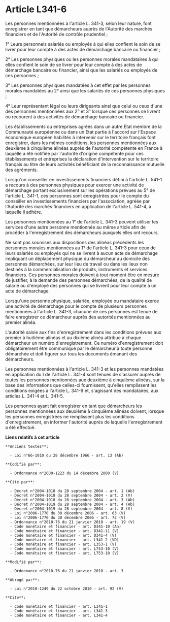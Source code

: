 # Article L341-6

Les personnes mentionnées à l'article L. 341-3, selon leur nature, font enregistrer en tant que démarcheurs auprès de
l'Autorité des marchés financiers et de l'Autorité de contrôle prudentiel ; 

1° Leurs personnels salariés ou employés à qui elles confient le soin de se livrer pour leur compte à des actes de démarchage
bancaire ou financier ; 

2° Les personnes physiques ou les personnes morales mandataires à qui elles confient le soin de se livrer pour leur compte à
des actes de démarchage bancaire ou financier, ainsi que les salariés ou employés de ces personnes ; 

3° Les personnes physiques mandatées à cet effet par les personnes morales mandatées au 2° ainsi que les salariés de ces
personnes physiques ; 

4° Leur représentant légal ou leurs dirigeants ainsi que celui ou ceux d'une des personnes mentionnées aux 2° et 3° lorsque
ces personnes se livrent ou recourent à des activités de démarchage bancaire ou financier. 

Les établissements ou entreprises agréés dans un autre Etat membre de la Communauté européenne ou dans un Etat partie à
l'accord sur l'Espace économique européen habilités à intervenir sur le territoire français font enregistrer, dans les mêmes
conditions, les personnes mentionnées aux deuxième à cinquième alinéas auprès de l'autorité compétente en France à laquelle a
été notifiée par l'autorité d'origine compétente pour ces établissements et entreprises la déclaration d'intervention sur le
territoire français au titre de leurs activités bénéficiant de la reconnaissance mutuelle des agréments. 

Lorsqu'un conseiller en investissements financiers défini à l'article L. 541-1 a recours à des personnes physiques pour
exercer une activité de démarchage portant exclusivement sur les opérations prévues au 5° de l'article L. 341-1, ces
personnes sont enregistrées pour le compte du conseiller en investissements financiers par l'association, agréée par
l'Autorité des marchés financiers en application de l'article L. 541-4, à laquelle il adhère. 

Les personnes mentionnées au 1° de l'article L. 341-3 peuvent utiliser les services d'une autre personne mentionnée au même
article afin de procéder à l'enregistrement des démarcheurs auxquels elles ont recours. 

Ne sont pas soumises aux dispositions des alinéas précédents les personnes morales mentionnées au 1° de l'article L. 341-3
pour ceux de leurs salariés ou employés qui ne se livrent à aucun acte de démarchage impliquant un déplacement physique du
démarcheur au domicile des personnes démarchées, sur leur lieu de travail ou dans les lieux non destinés à la
commercialisation de produits, instruments et services financiers. Ces personnes morales doivent à tout moment être en mesure
de justifier, à la demande des personnes démarchées, de la qualité de salarié ou d'employé des personnes qui se livrent pour
leur compte à un acte de démarchage. 

Lorsqu'une personne physique, salariée, employée ou mandataire exerce une activité de démarchage pour le compte de plusieurs
personnes mentionnées à l'article L. 341-3, chacune de ces personnes est tenue de faire enregistrer ce démarcheur auprès des
autorités mentionnées au premier alinéa.

L'autorité saisie aux fins d'enregistrement dans les conditions prévues aux premier à huitième alinéas et au dixième alinéa
attribue à chaque démarcheur un numéro d'enregistrement. Ce numéro d'enregistrement doit obligatoirement être communiqué par
le démarcheur à toute personne démarchée et doit figurer sur tous les documents émanant des démarcheurs. 

Les personnes mentionnées à l'article L. 341-3 et les personnes mandatées en application du I de l'article L. 341-4 sont
tenues de s'assurer auprès de toutes les personnes mentionnées aux deuxième à cinquième alinéas, sur la base des informations
que celles-ci fournissent, qu'elles remplissent les conditions exigées à l'article L. 341-9 et, s'agissant des mandataires,
aux articles L. 341-4 et L. 341-5. 

Les personnes ayant fait enregistrer en tant que démarcheurs les personnes mentionnées aux deuxième à cinquième alinéas
doivent, lorsque les personnes enregistrées ne remplissent plus les conditions d'enregistrement, en informer l'autorité
auprès de laquelle l'enregistrement a été effectué.

**Liens relatifs à cet article**

	**Anciens textes**:

	  - Loi n°66-1010 du 28 décembre 1966 - art. 13 (Ab)

	**Codifié par**:

	  - Ordonnance n°2000-1223 du 14 décembre 2000 (V)

	**Cité par**:

	  - Décret n°2004-1018 du 28 septembre 2004 - art. 1 (Ab)
	  - Décret n°2004-1018 du 28 septembre 2004 - art. 2 (V)
	  - Décret n°2004-1018 du 28 septembre 2004 - art. 3 (Ab)
	  - Décret n°2004-1019 du 28 septembre 2004 - art. 4 (Ab)
	  - Décret n°2004-1019 du 28 septembre 2004 - art. 8 (V)
	  - Loi n°2006-1770 du 30 décembre 2006 - art. 63 (V)
	  - Loi n°2006-1770 du 30 décembre 2006 - art. 72 (V)
	  - Ordonnance n°2010-76 du 21 janvier 2010 - art. 19 (V)
	  - Code monétaire et financier - art. D341-10 (An)
	  - Code monétaire et financier - art. D341-11 (V)
	  - Code monétaire et financier - art. D341-4 (V)
	  - Code monétaire et financier - art. L341-2 (VD)
	  - Code monétaire et financier - art. L353-1 (V)
	  - Code monétaire et financier - art. L743-10 (V)
	  - Code monétaire et financier - art. L753-10 (V)

	**Modifié par**:

	  - Ordonnance n°2010-76 du 21 janvier 2010 - art. 3

	**Abrogé par**:

	  - Loi n°2010-1249 du 22 octobre 2010 - art. 92 (V)

	**Cite**:

	  - Code monétaire et financier - art. L341-1
	  - Code monétaire et financier - art. L341-3
	  - Code monétaire et financier - art. L341-4
